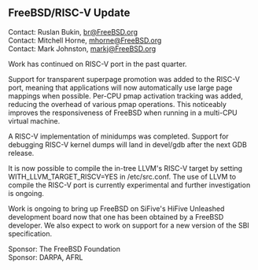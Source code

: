 ## FreeBSD/RISC-V Update ##

Contact: Ruslan Bukin, <br@FreeBSD.org>  
Contact: Mitchell Horne, <mhorne@FreeBSD.org>  
Contact: Mark Johnston, <markj@FreeBSD.org>  

Work has continued on RISC-V port in the past quarter.

Support for transparent superpage promotion was added to the RISC-V
port, meaning that applications will now automatically use large
page mappings when possible.  Per-CPU pmap activation tracking was
added, reducing the overhead of various pmap operations.  This
noticeably improves the responsiveness of FreeBSD when running in
a multi-CPU virtual machine.

A RISC-V implementation of minidumps was completed.  Support for
debugging RISC-V kernel dumps will land in devel/gdb after the
next GDB release.

It is now possible to compile the in-tree LLVM's RISC-V target by
setting WITH_LLVM_TARGET_RISCV=YES in /etc/src.conf.  The use of
LLVM to compile the RISC-V port is currently experimental and
further investigation is ongoing.

Work is ongoing to bring up FreeBSD on SiFive's HiFive Unleashed
development board now that one has been obtained by a FreeBSD
developer.  We also expect to work on support for a new version
of the SBI specification.

Sponsor: The FreeBSD Foundation  
Sponsor: DARPA, AFRL  
